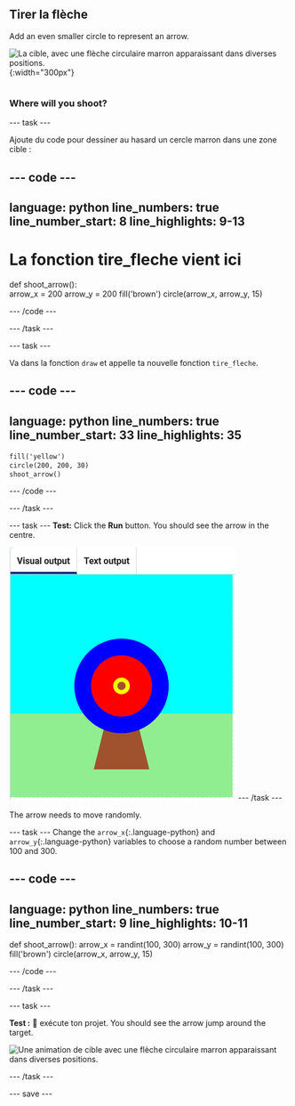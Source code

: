 ## Tirer la flèche

<div style="display: flex; flex-wrap: wrap">
<div style="flex-basis: 200px; flex-grow: 1; margin-right: 15px;">
Add an even smaller circle to represent an arrow.
</div>
<div>

![La cible, avec une flèche circulaire marron apparaissant dans diverses positions.](images/fire_arrow.gif){:width="300px"}

</div>
</div>

### Where will you shoot?

--- task ---

Ajoute du code pour dessiner au hasard un cercle marron dans une zone cible :

--- code ---
---
language: python line_numbers: true line_number_start: 8
line_highlights: 9-13
---
# La fonction tire_fleche vient ici
def shoot_arrow():   
arrow_x = 200 arrow_y = 200 fill('brown') circle(arrow_x, arrow_y, 15)

--- /code ---

--- /task ---

--- task ---

Va dans la fonction `draw` et appelle ta nouvelle fonction `tire_fleche`.

--- code ---
---
language: python line_numbers: true line_number_start: 33
line_highlights: 35
---

    fill('yellow')      
    circle(200, 200, 30)  
    shoot_arrow()

--- /code ---

--- /task ---

--- task --- **Test:** Click the **Run** button. You should see the arrow in the centre.

![a brown arrow circle in the centre of the target](images/arrow-centre.png) --- /task ---

The arrow needs to move randomly.

--- task --- Change the `arrow_x`{:.language-python} and `arrow_y`{:.language-python} variables to choose a random number between 100 and 300.

--- code ---
---
language: python line_numbers: true line_number_start: 9
line_highlights: 10-11
---
def shoot_arrow(): arrow_x = randint(100, 300) arrow_y = randint(100, 300) fill('brown') circle(arrow_x, arrow_y, 15)

--- /code ---

--- /task ---


--- task ---


**Test :** 🔄 exécute ton projet. You should see the arrow jump around the target.

![Une animation de cible avec une flèche circulaire marron apparaissant dans diverses positions.](images/fire_arrow.gif)

--- /task ---

--- save ---
